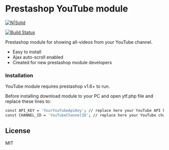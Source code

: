 # Prestashop YouTube module

[![N|Solid](https://encrypted-tbn0.gstatic.com/images?q=tbn:ANd9GcRSIkjQLstqkw7r16vuDMYi6NAPtBIwkKzGEYBl33nqCnT7tXvbeQ)](https://nodesource.com/products/nsolid)

[![Build Status](https://travis-ci.org/joemccann/dillinger.svg?branch=master)](https://github.com/fadidevv/prestashop-youtube-module)

Prestashop module for showing all-videos from your YouTube channel.

  - Easy to install
  - Ajax auto-scroll enabled
  - Created for new prestashop module developers

### Installation

YouTube module requires prestashop v1.6+ to run.

Before installing download module to your PC and open ytf.php file and replace these lines to:

```sh
const API_KEY = 'YourYouTubeApiKey'; // replace here your YouTube API key
const CHANNEL_ID = 'YouTubeChannelID'; // replace here your YouTube channel id
```

License
----

MIT

[//]: # (These are reference links used in the body of this note and get stripped out when the markdown processor does its job. There is no need to format nicely because it shouldn't be seen. Thanks SO - http://stackoverflow.com/questions/4823468/store-comments-in-markdown-syntax)
